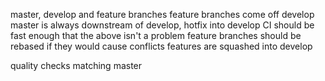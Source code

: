 

master, develop and feature branches
feature branches come off develop
master is always downstream of develop, hotfix into develop
CI should be fast enough that the above isn't a problem
feature branches should be rebased if they would cause conflicts 
features are squashed into develop

quality checks matching master
